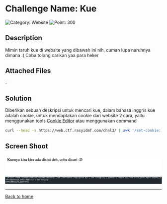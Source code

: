 # Challenge Name: Kue

![Category: Website](https://img.shields.io/badge/Category-Website-lightgrey.svg)
![Point: 300](https://img.shields.io/badge/Score-300-brightgreen.svg)

## Description

Mimin taruh kue di website yang dibawah ini nih, cuman lupa naruhnya dimana :( Coba tolong carikan yaa para heker

## Attached Files

\-

## Solution

Diberikan sebuah deskripsi untuk mencari kue, dalam bahasa inggris kue adalah cookie, untuk mendaptakan cookie dari website 2 cara, yaitu menggunakan tools [Cookie Editor](https://chrome.google.com/webstore/detail/cookie-editor/hlkenndednhfkekhgcdicdfddnkalmdm) atau menggunakan command

```bash
curl --head -s https://web.ctf.rasyidmf.com/chal3/ | awk '/set-cookie: flag=/{print $2}' | sed 's/flag=//g' | python3 -c "import sys; from urllib.parse import unquote; print(unquote(sys.stdin.read()));" | sed 's/\;//g'
```

## Screen Shoot

![image1](images/image1.png)

![image2](images/image2.png)

---

[Back to home](/CTFR/)
